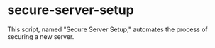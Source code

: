 # secure-server-setup
This script, named "Secure Server Setup," automates the process of securing a new server.
